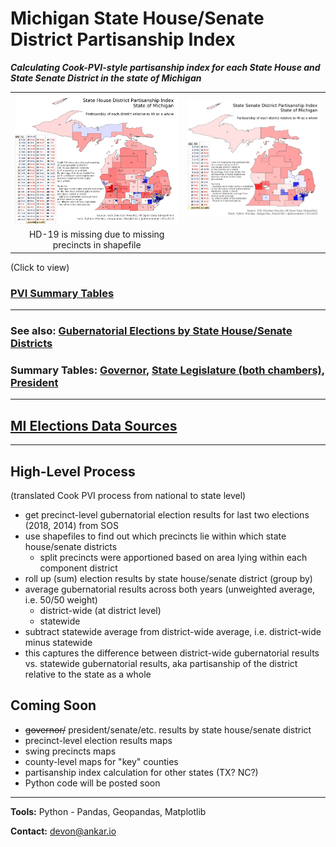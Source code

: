 # Michigan State House/Senate District Partisanship Index

***Calculating Cook-PVI-style partisanship index for each State House and State Senate District in the state of Michigan***

|  |  |
|:----:|:----:|
| [![State House District Partisanship Index](https://raw.githubusercontent.com/dcadata/michigan-district-partisanship-index/master/pvi-maps/State%20House%20District%20Partisanship%20Index_table.png)](https://raw.githubusercontent.com/dcadata/michigan-district-partisanship-index/master/pvi-maps/State%20House%20District%20Partisanship%20Index_table.png) | [![State Senate District Partisanship Index](https://raw.githubusercontent.com/dcadata/michigan-district-partisanship-index/master/pvi-maps/State%20Senate%20District%20Partisanship%20Index_table.png)](https://raw.githubusercontent.com/dcadata/michigan-district-partisanship-index/master/pvi-maps/State%20Senate%20District%20Partisanship%20Index_table.png) |
| HD-19 is missing due to missing precincts in shapefile |  |

(Click to view)

### [PVI Summary Tables](https://github.com/dcadata/michigan-district-partisanship-index/tree/master/pvi-tables)

***

### See also: [Gubernatorial Elections by State House/Senate Districts](gubernatorial-elections.md)

### Summary Tables: [Governor](https://github.com/dcadata/michigan-district-partisanship-index/tree/master/governor-tables), [State Legislature (both chambers)](https://github.com/dcadata/michigan-district-partisanship-index/tree/master/state-lege-tables), [President](https://github.com/dcadata/michigan-district-partisanship-index/tree/master/president-tables)

***

## [MI Elections Data Sources](https://github.com/dcadata/michigan-district-partisanship-index/blob/master/michigan-elections-data-sources.md)

***

## High-Level Process

(translated Cook PVI process from national to state level)

* get precinct-level gubernatorial election results for last two elections (2018, 2014) from SOS
* use shapefiles to find out which precincts lie within which state house/senate districts
  * split precincts were apportioned based on area lying within each component district
* roll up (sum) election results by state house/senate district (group by)
* average gubernatorial results across both years (unweighted average, i.e. 50/50 weight)
  * district-wide (at district level)
  * statewide
* subtract statewide average from district-wide average, i.e. district-wide minus statewide
* this captures the difference between district-wide gubernatorial results vs. statewide gubernatorial results, aka partisanship of the district relative to the state as a whole

## Coming Soon

* ~~governor/~~ president/senate/etc. results by state house/senate district
* precinct-level election results maps
* swing precincts maps
* county-level maps for "key" counties
* partisanship index calculation for other states (TX? NC?)
* Python code will be posted soon

***

**Tools:** Python - Pandas, Geopandas, Matplotlib

**Contact:** [devon@ankar.io](devon@ankar.io)
